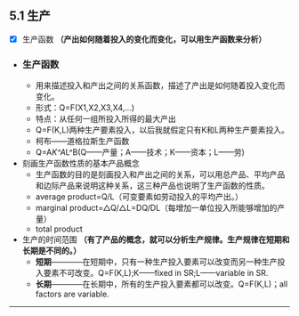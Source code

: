 ## 5.1 生产
- [x] 生产函数 **（产出如何随着投入的变化而变化，可以用生产函数来分析）**
- ### 生产函数
  - 用来描述投入和产出之间的关系函数，描述了产出是如何随着投入变化而变化。
  - 形式：Q=F(X1,X2,X3,X4,...)
  - 特点：从任何一组所投入所得的最大产出
  - Q=F(K,L)两种生产要素投入，以后我就假定只有K和L两种生产要素投入。
  - 柯布——道格拉斯生产函数
  - Q=A*K^A*L^B(Q——产量；A——技术；K——资本；L——劳)
- 刻画生产函数性质的基本产品概念
  - 生产函数的目的是刻画投入和产出之间的关系，可以用总产品、平均产品和边际产品来说明这种关系，这三种产品也说明了生产函数的性质。
  - average product=Q/L（可变要素如劳动投入的平均产出。）
  - marginal product=△Q/△L=DQ/DL（每增加一单位投入所能够增加的产量）
  - total product
- 生产的时间范围 **（有了产品的概念，就可以分析生产规律。生产规律在短期和长期是不同的。）**
  - **短期**————在短期中，只有一种生产投入要素可以改变而另一种生产投入要素不可改变。Q=F(K,L);K——fixed in SR;L——variable in SR.
  - **长期**————在长期中，所有的生产投入要素都可以改变。Q=F(K,L)；all factors are variable.
---
